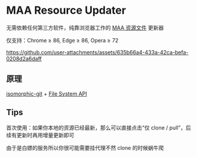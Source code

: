 # MAA Resource Updater

无需依赖任何第三方软件，纯靠浏览器工作的 [MAA 资源文件](https://github.com/MaaAssistantArknights/MaaResource) 更新器

仅支持：Chrome ≥ 86, Edge ≥ 86, Opera ≥ 72

https://github.com/user-attachments/assets/635b66a4-433a-42ca-befa-0208d2a6daff

## 原理

[isomorphic-git](https://github.com/isomorphic-git/isomorphic-git) + [File System API](https://developer.mozilla.org/zh-CN/docs/Web/API/File_System_API)

## Tips

首次使用：如果你本地的资源已经最新，那么可以直接点击“仅 clone / pull”，后续有更新时再用增量更新即可

由于是白嫖的服务所以你很可能需要挂代理不然 clone 的时候蜗牛爬
